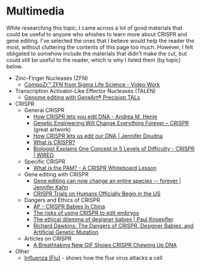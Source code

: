# Multimedia

While researching this topic, I came across a lot of good materials that could be useful to anyone who whishes to learn more about CRISPR and gene editing. I've selected the ones that I believe would help the reader the most, without cluttering the contents of this page too much. However, I felt obligated to somehow include the materials that didn't make the cut, but could still be useful to the reader, which is why I listed them (by topic) below.

 - Zinc-Finger Nucleases (ZFN)
   - [CompoZr™ ZFN from Sigma Life Science - Video Work](https://youtu.be/llQWwxkqQkc?t=84) 
 - Transcription Activator-Like Effector Nucleases (TALEN)
   - [Genome editing with GeneArt® Precision TALs](https://youtu.be/NlCoDbmwFVs)
 - CRISPR
   - General CRISPR
      - [How CRISPR lets you edit DNA - Andrea M. Henle](https://www.youtube.com/watch?v=6tw_JVz_IEc)
      - [Genetic Engineering Will Change Everything Forever – CRISPR](https://www.youtube.com/watch?v=jAhjPd4uNFY) (great artwork)
      - [How CRISPR lets us edit our DNA \| Jennifer Doudna](https://www.youtube.com/watch?v=TdBAHexVYzc)
      - [What is CRISPR?](https://www.youtube.com/watch?v=MnYppmstxIs)
      - [Biologist Explains One Concept in 5 Levels of Difficulty - CRISPR \| WIRED](https://www.youtube.com/watch?v=sweN8d4_MUg)
    - Specific CRISPR
      - [What is the PAM? - A CRISPR Whiteboard Lesson](https://www.youtube.com/watch?v=iSEEw4Vs_B4)
    - Gene editing with CRISPR
      - [Gene editing can now change an entire species -- forever \| Jennifer Kahn](https://www.youtube.com/watch?v=OI_OhvOumT0)
      - [CRISPR Trials on Humans Officially Begin in the US](https://youtu.be/RB5WYe_cX_A)
    - Dangers and Ethics of CRISPR
      - [AP - CRISPR Babies In China](https://www.youtube.com/watch?v=qUiNG1iW4Ww)
      - [The risks of using CRISPR to edit embryos](https://www.youtube.com/watch?v=0kf5S2HQSjY)
      - [The ethical dilemma of designer babies \| Paul Knoepfler](https://www.youtube.com/watch?v=nOHbn8Q1fBM)
      - [Richard Dawkins: The Dangers of CRISPR, Designer Babies, and Artificial Genetic Mutation](https://www.youtube.com/watch?v=wvCYLhu6JoM)
    - Articles on CRISPR
      - [A Breathtaking New GIF Shows CRISPR Chewing Up DNA](https://www.livescience.com/60938-a-breathtaking-new-gif-shows-crispr-chewing-up-dna.html)
 - Other
   - [Influenza (Flu)](https://www.youtube.com/watch?v=7Omi0IPkNpY) - shows how the flue virus attacks a cell